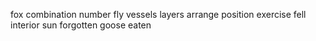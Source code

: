 fox combination number fly vessels layers arrange position exercise fell interior sun forgotten goose eaten